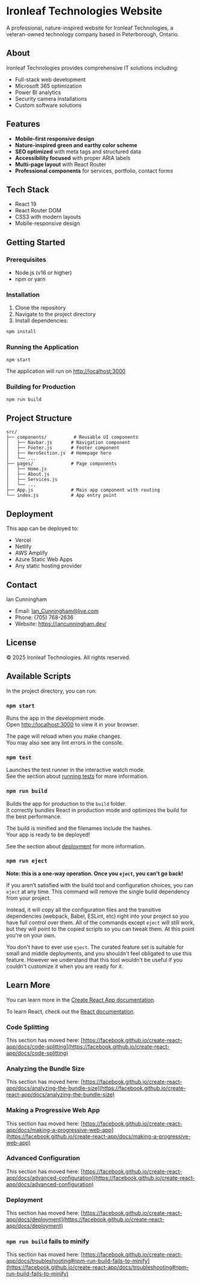 # Ironleaf Technologies Website

A professional, nature-inspired website for Ironleaf Technologies, a veteran-owned technology company based in Peterborough, Ontario.

## About

Ironleaf Technologies provides comprehensive IT solutions including:
- Full-stack web development
- Microsoft 365 optimization
- Power BI analytics
- Security camera installations
- Custom software solutions

## Features

- **Mobile-first responsive design**
- **Nature-inspired green and earthy color scheme**
- **SEO optimized** with meta tags and structured data
- **Accessibility focused** with proper ARIA labels
- **Multi-page layout** with React Router
- **Professional components** for services, portfolio, contact forms

## Tech Stack

- React 19
- React Router DOM
- CSS3 with modern layouts
- Mobile-responsive design

## Getting Started

### Prerequisites

- Node.js (v16 or higher)
- npm or yarn

### Installation

1. Clone the repository
2. Navigate to the project directory
3. Install dependencies:

```bash
npm install
```

### Running the Application

```bash
npm start
```

The application will run on [http://localhost:3000](http://localhost:3000)

### Building for Production

```bash
npm run build
```

## Project Structure

```
src/
├── components/          # Reusable UI components
│   ├── Navbar.js       # Navigation component
│   ├── Footer.js       # Footer component
│   ├── HeroSection.js  # Homepage hero
│   └── ...
├── pages/              # Page components
│   ├── Home.js
│   ├── About.js
│   ├── Services.js
│   └── ...
├── App.js              # Main app component with routing
└── index.js            # App entry point
```

## Deployment

This app can be deployed to:
- Vercel
- Netlify
- AWS Amplify
- Azure Static Web Apps
- Any static hosting provider

## Contact

Ian Cunningham
- Email: Ian_Cunningham@live.com
- Phone: (705) 768-2636
- Website: https://iancunningham.dev/

## License

© 2025 Ironleaf Technologies. All rights reserved.

## Available Scripts

In the project directory, you can run:

### `npm start`

Runs the app in the development mode.\
Open [http://localhost:3000](http://localhost:3000) to view it in your browser.

The page will reload when you make changes.\
You may also see any lint errors in the console.

### `npm test`

Launches the test runner in the interactive watch mode.\
See the section about [running tests](https://facebook.github.io/create-react-app/docs/running-tests) for more information.

### `npm run build`

Builds the app for production to the `build` folder.\
It correctly bundles React in production mode and optimizes the build for the best performance.

The build is minified and the filenames include the hashes.\
Your app is ready to be deployed!

See the section about [deployment](https://facebook.github.io/create-react-app/docs/deployment) for more information.

### `npm run eject`

**Note: this is a one-way operation. Once you `eject`, you can't go back!**

If you aren't satisfied with the build tool and configuration choices, you can `eject` at any time. This command will remove the single build dependency from your project.

Instead, it will copy all the configuration files and the transitive dependencies (webpack, Babel, ESLint, etc) right into your project so you have full control over them. All of the commands except `eject` will still work, but they will point to the copied scripts so you can tweak them. At this point you're on your own.

You don't have to ever use `eject`. The curated feature set is suitable for small and middle deployments, and you shouldn't feel obligated to use this feature. However we understand that this tool wouldn't be useful if you couldn't customize it when you are ready for it.

## Learn More

You can learn more in the [Create React App documentation](https://facebook.github.io/create-react-app/docs/getting-started).

To learn React, check out the [React documentation](https://reactjs.org/).

### Code Splitting

This section has moved here: [https://facebook.github.io/create-react-app/docs/code-splitting](https://facebook.github.io/create-react-app/docs/code-splitting)

### Analyzing the Bundle Size

This section has moved here: [https://facebook.github.io/create-react-app/docs/analyzing-the-bundle-size](https://facebook.github.io/create-react-app/docs/analyzing-the-bundle-size)

### Making a Progressive Web App

This section has moved here: [https://facebook.github.io/create-react-app/docs/making-a-progressive-web-app](https://facebook.github.io/create-react-app/docs/making-a-progressive-web-app)

### Advanced Configuration

This section has moved here: [https://facebook.github.io/create-react-app/docs/advanced-configuration](https://facebook.github.io/create-react-app/docs/advanced-configuration)

### Deployment

This section has moved here: [https://facebook.github.io/create-react-app/docs/deployment](https://facebook.github.io/create-react-app/docs/deployment)

### `npm run build` fails to minify

This section has moved here: [https://facebook.github.io/create-react-app/docs/troubleshooting#npm-run-build-fails-to-minify](https://facebook.github.io/create-react-app/docs/troubleshooting#npm-run-build-fails-to-minify)
